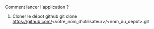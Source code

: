 Comment lancer l'application ?
 1. Cloner le dépot github
git clone https://github.com/<votre_nom_d'utilisateur>/<nom_du_dépôt>.git
